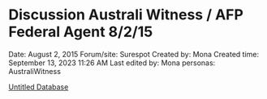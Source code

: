 # Discussion Australi Witness / AFP Federal Agent 8/2/15

Date: August 2, 2015
Forum/site: Surespot
Created by: Mona
Created time: September 13, 2023 11:26 AM
Last edited by: Mona
personas: AustraliWitness

[Untitled Database](Discussion%20Australi%20Witness%20AFP%20Federal%20Agent%208%202%20%208ada0e8924e04c4ea0fa835e9e3f3e89/Untitled%20Database%20985c82c65c0f47f9b0466d412c792b36.csv)